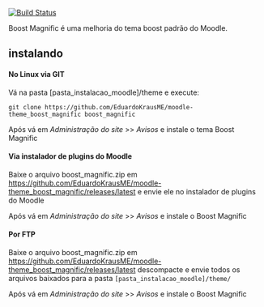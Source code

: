 [![Build Status](https://travis-ci.org/EduardoKrausME/moodle-theme_boost_magnific.svg?branch=master)](https://travis-ci.org/EduardoKrausME/moodle-theme_boost_magnific)

Boost Magnific é uma melhoria do tema boost padrão do Moodle.

## instalando

#### No Linux via GIT

Vá na pasta [pasta_instalacao_moodle]/theme e execute:

```
git clone https://github.com/EduardoKrausME/moodle-theme_boost_magnific boost_magnific
```

Após vá em _Administração do site_ >> _Avisos_ e instale o tema Boost Magnific

#### Via instalador de plugins do Moodle

Baixe o arquivo boost_magnific.zip em https://github.com/EduardoKrausME/moodle-theme_boost_magnific/releases/latest e envie ele no instalador de plugins do Moodle

Após vá em _Administração do site_ >> _Avisos_ e instale o Boost Magnific

#### Por FTP

Baixe o arquivo boost_magnific.zip em https://github.com/EduardoKrausME/moodle-theme_boost_magnific/releases/latest descompacte e envie todos os arquivos baixados para a pasta ``[pasta_instalacao_moodle]/theme/``

Após vá em _Administração do site_ >> _Avisos_ e instale o Boost Magnific 